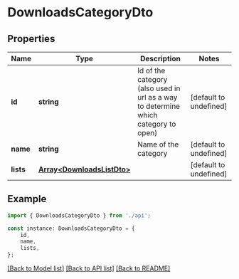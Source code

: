 # DownloadsCategoryDto


## Properties

Name | Type | Description | Notes
------------ | ------------- | ------------- | -------------
**id** | **string** | Id of the category (also used in url as a way to determine which category to open) | [default to undefined]
**name** | **string** | Name of the category | [default to undefined]
**lists** | [**Array&lt;DownloadsListDto&gt;**](DownloadsListDto.md) |  | [default to undefined]

## Example

```typescript
import { DownloadsCategoryDto } from './api';

const instance: DownloadsCategoryDto = {
    id,
    name,
    lists,
};
```

[[Back to Model list]](../README.md#documentation-for-models) [[Back to API list]](../README.md#documentation-for-api-endpoints) [[Back to README]](../README.md)
